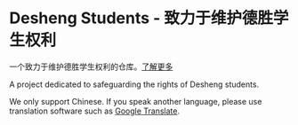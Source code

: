 # Desheng Students - 致力于维护德胜学生权利

一个致力于维护德胜学生权利的仓库。[了解更多](index.md)

A project dedicated to safeguarding the rights of Desheng students. 

We only support Chinese. If you speak another language, please use translation software such as [Google Translate](https://translate.google.com/).